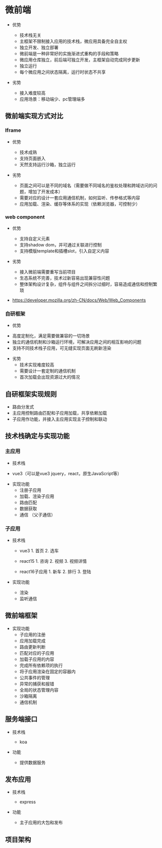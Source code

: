 # 微前端

- 优势
    * 技术栈无关
    * 主框架不限制接入应用的技术栈，微应用具备完全自主权
    * 独立开发、独立部署
    * 微前端是一种非常好的实施渐进式重构的手段和策略
    * 微应用仓库独立，前后端可独立开发，主框架自动完成同步更新
    * 独立运行
    * 每个微应用之间状态隔离，运行时状态不共享

- 劣势
    * 接入难度较高
    * 应用场景：移动端少、pc管理端多
    
## 微前端实现方式对比

### Iframe
- 优势
    * 技术成熟
    * 支持页面嵌入
    * 天然支持运行沙箱，独立运行

- 劣势
    * 页面之间可以是不同的域名（需要做不同域名的鉴权处理和跨域访问的问题，增加了开发成本）
    * 需要对应的设计一套应用通信机制，如何监听、传参格式等内容
    * 应用加载、渲染、缓存等体系的实现（依赖浏览器，可控制少）
    
### web component

- 优势
    * 支持自定义元素
    * 支持shadow dom，并可通过关联进行控制
    * 支持模版template和插槽slot，引入自定义内容

- 劣势
    * 接入微前端需要重写当前项目
    * 生态系统不完善，技术过新容易出现兼容性问题
    * 整体架构设计复杂，组件与组件之间拆分过细时，容易造成通信和控制繁琐

- https://developer.mozilla.org/zh-CN/docs/Web/Web_Components

### 自研框架
- 优势
 * 高度定制化，满足需要做兼容的一切场景
 * 独立的通信机制和沙箱运行环境，可解决应用之间的相互影响的问题
 * 支持不同技术栈子应用，可无缝实现页面无刷新渲染

 - 劣势
    * 技术实现难度较高
    * 需要设计一套定制的通信机制
    * 首次加载会出现资源过大的情况

## 自研框架实现规则

- 路由分发式
- 主应用控制路由匹配和子应用加载，共享依赖加载
- 子应用作功能，并接入主应用实现主子控制和联动

## 技术栈确定与实现功能
### 主应用
- 技术栈 
 * vue3（可以是vue3 jquery，react，原生JavaScript等）
 
- 实现功能
    * 注册子应用
    * 加载、渲染子应用
    * 路由匹配
    * 数据获取
    * 通信 （父子通信）

### 子应用
- 技术栈
  * vue3
        1. 首页
        2. 选车

  * react15
        1. 咨询
        2. 视频
        3. 视频详情

  * react16子应用
        1. 新车
        2. 排行
        3. 登陆

- 实现功能
    * 渲染
    * 监听通信

## 微前端框架
- 实现功能
    * 子应用的注册
    * 应用加载完成
    * 路由更新判断
    * 匹配对应的子应用
    * 加载子应用的内容
    * 完成所有依赖项的执行
    * 将子应用渲染在固定的容器内
    * 公共事件的管理
    * 异常的捕获和报错
    * 全局的状态管理内容
    * 沙箱隔离
    * 通信机制


## 服务端接口
- 技术栈
    * koa

- 功能
    * 提供数据服务

## 发布应用
- 技术栈
    * express

- 功能
    * 主子应用的大包和发布

## 项目架构

